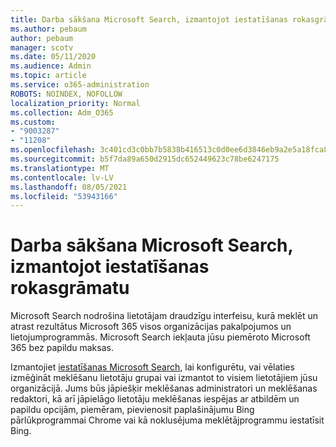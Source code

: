 ```yaml
---
title: Darba sākšana Microsoft Search, izmantojot iestatīšanas rokasgrāmatu
ms.author: pebaum
author: pebaum
manager: scotv
ms.date: 05/11/2020
ms.audience: Admin
ms.topic: article
ms.service: o365-administration
ROBOTS: NOINDEX, NOFOLLOW
localization_priority: Normal
ms.collection: Adm_O365
ms.custom:
- "9003287"
- "11208"
ms.openlocfilehash: 3c401cd3c0bb7b5838b416513c0d0ee6d3846eb9a2e5a18fca8f8b782fda6098
ms.sourcegitcommit: b5f7da89a650d2915dc652449623c78be6247175
ms.translationtype: MT
ms.contentlocale: lv-LV
ms.lasthandoff: 08/05/2021
ms.locfileid: "53943166"
---
```

# <a name="get-started-with-microsoft-search-using-the-set-up-guide"></a>Darba sākšana Microsoft Search, izmantojot iestatīšanas rokasgrāmatu

Microsoft Search nodrošina lietotājam draudzīgu interfeisu, kurā meklēt un atrast rezultātus Microsoft 365 visos organizācijas pakalpojumos un lietojumprogrammās. Microsoft Search iekļauta jūsu piemēroto Microsoft 365 bez papildu maksas. 

Izmantojiet [iestatīšanas Microsoft Search,](https://go.microsoft.com/fwlink/?linkid=2156919) lai konfigurētu, vai vēlaties izmēģināt meklēšanu lietotāju grupai vai izmantot to visiem lietotājiem jūsu organizācijā. Jums būs jāpiešķir meklēšanas administratori un meklēšanas redaktori, kā arī jāpielāgo lietotāju meklēšanas iespējas ar atbildēm un papildu opcijām, piemēram, pievienosit paplašinājumu Bing pārlūkprogrammai Chrome vai kā noklusējuma meklētājprogrammu iestatīsit Bing.